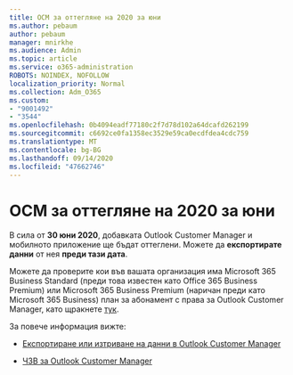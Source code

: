 ```yaml
---
title: OCM за оттегляне на 2020 за юни
ms.author: pebaum
author: pebaum
manager: mnirkhe
ms.audience: Admin
ms.topic: article
ms.service: o365-administration
ROBOTS: NOINDEX, NOFOLLOW
localization_priority: Normal
ms.collection: Adm_O365
ms.custom:
- "9001492"
- "3544"
ms.openlocfilehash: 0b4094eadf77180c2f7d78d102a64dcafd262199
ms.sourcegitcommit: c6692ce0fa1358ec3529e59ca0ecdfdea4cdc759
ms.translationtype: MT
ms.contentlocale: bg-BG
ms.lasthandoff: 09/14/2020
ms.locfileid: "47662746"
---
```

# <a name="ocm-to-be-retired-june-2020"></a>OCM за оттегляне на 2020 за юни


В сила от **30 юни 2020**, добавката Outlook Customer Manager и мобилното приложение ще бъдат оттеглени. Можете да  **експортирате данни**  от нея  **преди тази дата**.  

Можете да проверите кои във вашата организация има Microsoft 365 Business Standard (преди това известен като Office 365 Business Premium) или Microsoft 365 Business Premium (наричан преди като Microsoft 365 Business) план за абонамент с права за Outlook Customer Manager, като щракнете [тук](https://admin.microsoft.com/AdminPortal/Home?ref=/users).

За повече информация вижте:

- [Експортиране или изтриване на данни в Outlook Customer Manager](https://support.office.com/article/1a421cb4-e8de-4b44-bfb8-710b92820439)

- [ЧЗВ за Outlook Customer Manager](https://support.office.com/article/88e127ca-43a1-4c9d-8d52-6ad3a80f9c32)

